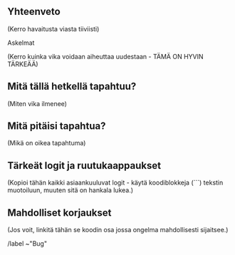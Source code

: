 ## Yhteenveto

(Kerro havaitusta viasta tiiviisti)


Askelmat 

(Kerro kuinka vika voidaan aiheuttaa uudestaan - TÄMÄ ON HYVIN TÄRKEÄÄ)


## Mitä tällä hetkellä tapahtuu?

(Miten vika ilmenee)


## Mitä pitäisi tapahtua?

(Mikä on oikea tapahtuma)


## Tärkeät logit ja ruutukaappaukset

(Kopioi tähän kaikki asiaankuuluvat logit - käytä koodiblokkeja (```) tekstin muotoiluun, muuten sitä on hankala lukea.)



## Mahdolliset korjaukset

(Jos voit, linkitä tähän se koodin osa jossa ongelma mahdollisesti sijaitsee.)


/label ~"Bug"
